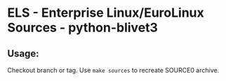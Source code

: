 # ELS - Enterprise Linux/EuroLinux Sources - python-blivet3
 
## Usage:
  Checkout branch or tag. Use `make sources` to recreate  SOURCE0 archive.
